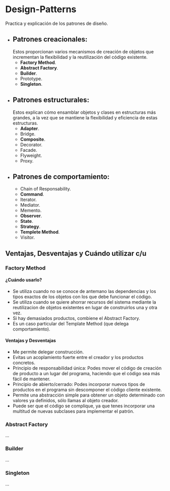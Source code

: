 # Design-Patterns
Practica y explicación de los patrones de diseño.

* ## **Patrones creacionales**:
  Estos proporcionan varios mecanismos de creación de objetos que incrementan la flexibilidad y la reutilización del código existente.
  * **Factory Method**.
  * **Abstract Factory**.
  * **Builder**.
  * Prototype.
  * **Singleton**.
* ## **Patrones estructurales**:
  Estos explican cómo ensamblar objetos y clases en estructuras más grandes, a la vez que se mantiene la flexibilidad y eficiencia de estas estructuras.
  * **Adapter**.
  * Bridge.
  * **Composite**.
  * Decorator.
  * Facade.
  * Flyweight.
  * Proxy.
* ## **Patrones de comportamiento**:
  * Chain of Responsability.
  * **Command**.
  * Iterator.
  * Mediator.
  * Memento.
  * **Observer**.
  * **State**.
  * **Strategy**.
  * **Templete Method**.
  * Visitor.

## Ventajas, Desventajas y Cuándo utilizar c/u
### Factory Method
#### ¿Cuándo usarlo?
* Se utiliza cuando no se conoce de antemano las dependencias y los tipos exactos de los objetos con los que
  debe funcionar el código.
* Se utiliza cuando se quiere ahorrar recursos del sistema mediante la reutilizacion de objetos existentes en
  lugar de construirlos una y otra vez.
* Si hay demasiados productos, combiene el Abstract Factory.
* Es un caso particular del Template Method (que delega comportamiento).

#### Ventajas y Desventajas
* Me permite delegar construcción.
* Evitas un acoplamiento fuerte entre el creador y los productos concretos.
* Principio de responsabilidad única: Podes mover el código de creación de producto a un lugar del programa, haciendo que el código sea más fácil de mantener.
* Principio de abierto/cerrado: Podes incorporar nuevos tipos de productos en el programa sin descomponer el código cliente existente.
* Permite una abstracción simple para obtener un objeto determinado con valores ya definidos, sólo llamas al objeto creador.
* Puede ser que el código se complique, ya que tenes incorporar una multitud de nuevas subclases para implementar el patrón.
### Abstract Factory
...

### Builder
...

### Singleton
...